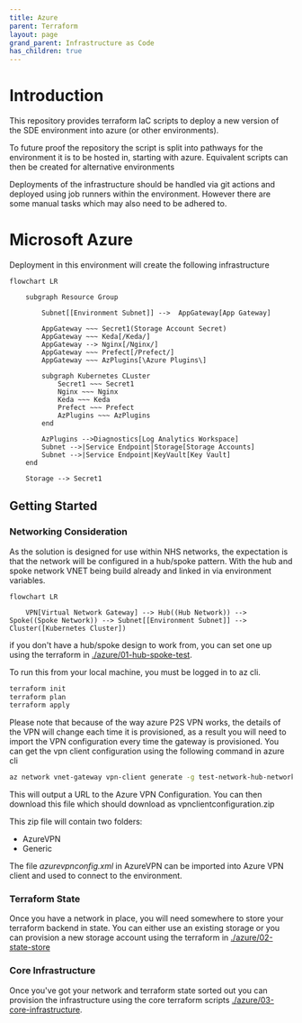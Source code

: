 ```yaml
---
title: Azure
parent: Terraform
layout: page
grand_parent: Infrastructure as Code
has_children: true
---
```


# Introduction
This repository provides terraform IaC scripts to deploy a new version of the SDE environment into azure (or other environments).

To future proof the repository the script is split into pathways for the environment it is to be hosted in, starting with azure. Equivalent scripts can then be created for alternative environments

Deployments of the infrastructure should be handled via git actions and deployed using job runners within the environment. However there are some manual tasks which may also need to be adhered to.

# Microsoft Azure
Deployment in this environment will create the following infrastructure

```mermaid
flowchart LR
    
    subgraph Resource Group
        
        Subnet[[Environment Subnet]] -->  AppGateway[App Gateway]

        AppGateway ~~~ Secret1(Storage Account Secret)
        AppGateway ~~~ Keda[/Keda/]
        AppGateway --> Nginx[/Nginx/]
        AppGateway ~~~ Prefect[/Prefect/]
        AppGateway ~~~ AzPlugins[\Azure Plugins\]
        
        subgraph Kubernetes CLuster
            Secret1 ~~~ Secret1
            Nginx ~~~ Nginx 
            Keda ~~~ Keda
            Prefect ~~~ Prefect
            AzPlugins ~~~ AzPlugins
        end

        AzPlugins -->Diagnostics[Log Analytics Workspace]
        Subnet -->|Service Endpoint|Storage[Storage Accounts]
        Subnet -->|Service Endpoint|KeyVault[Key Vault]
    end

    Storage --> Secret1

```

## Getting Started
### Networking Consideration
As the solution is designed for use within NHS networks, the expectation is that the network will be configured in a hub/spoke pattern. With the hub and spoke network VNET being build already and linked in via environment variables.

```mermaid
flowchart LR

    VPN[Virtual Network Gateway] --> Hub((Hub Network)) --> Spoke((Spoke Network)) --> Subnet[[Environment Subnet]] --> Cluster([Kubernetes Cluster])

```

if you don't have a hub/spoke design to work from, you can set one up using the terraform in [./azure/01-hub-spoke-test](azure/01-hub-spoke-test).

To run this from your local machine, you must be logged in to az cli.

```bash
terraform init
terraform plan
terraform apply
```

Please note that because of the way azure P2S VPN works, the details of the VPN will change each time it is provisioned, as a result you will need to import the VPN configuration every time the gateway is provisioned. You can get the vpn client configuration using the following command in azure cli

```bash
az network vnet-gateway vpn-client generate -g test-network-hub-network-rg -n test-network-vpngw -o tsv
```

This will output a URL to the Azure VPN Configuration. You can then download this file which should download as vpnclientconfiguration.zip

This zip file will contain two folders:

* AzureVPN
* Generic

The file *azurevpnconfig.xml* in AzureVPN can be imported into Azure VPN client and used to connect to the environment.

### Terraform State
Once you have a network in place, you will need somewhere to store your terraform backend in state. You can either use an existing storage or you can provision a new storage account using the terraform in [./azure/02-state-store](./azure/02-state-store/)

### Core Infrastructure
Once you've got your network and terraform state sorted out you can provision the infrastructure using the core terraform scripts [./azure/03-core-infrastructure](./azure/03-core-infrastructure/).
        